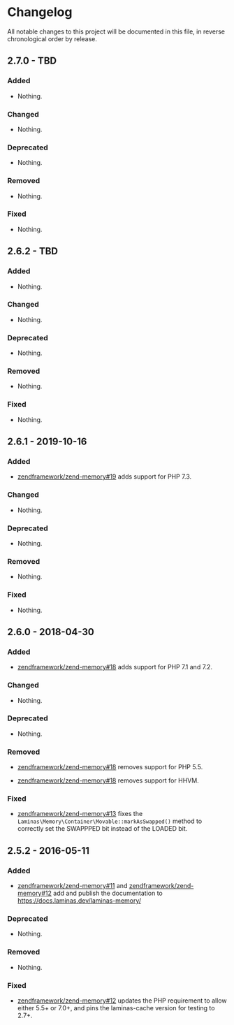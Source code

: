 # Changelog

All notable changes to this project will be documented in this file, in reverse chronological order by release.

## 2.7.0 - TBD

### Added

- Nothing.

### Changed

- Nothing.

### Deprecated

- Nothing.

### Removed

- Nothing.

### Fixed

- Nothing.

## 2.6.2 - TBD

### Added

- Nothing.

### Changed

- Nothing.

### Deprecated

- Nothing.

### Removed

- Nothing.

### Fixed

- Nothing.

## 2.6.1 - 2019-10-16

### Added

- [zendframework/zend-memory#19](https://github.com/zendframework/zend-memory/pull/19) adds support for PHP 7.3.

### Changed

- Nothing.

### Deprecated

- Nothing.

### Removed

- Nothing.

### Fixed

- Nothing.

## 2.6.0 - 2018-04-30

### Added

- [zendframework/zend-memory#18](https://github.com/zendframework/zend-memory/pull/18) adds support for PHP 7.1 and 7.2.

### Changed

- Nothing.

### Deprecated

- Nothing.

### Removed

- [zendframework/zend-memory#18](https://github.com/zendframework/zend-memory/pull/18) removes support for PHP 5.5.

- [zendframework/zend-memory#18](https://github.com/zendframework/zend-memory/pull/18) removes support for HHVM.

### Fixed

- [zendframework/zend-memory#13](https://github.com/zendframework/zend-memory/pull/13) fixes the `Laminas\Memory\Container\Movable::markAsSwapped()` method to correctly set
  the SWAPPPED bit instead of the LOADED bit.

## 2.5.2 - 2016-05-11

### Added

- [zendframework/zend-memory#11](https://github.com/zendframework/zend-memory/pull/11) and
  [zendframework/zend-memory#12](https://github.com/zendframework/zend-memory/pull/12) add and publish
  the documentation to https://docs.laminas.dev/laminas-memory/

### Deprecated

- Nothing.

### Removed

- Nothing.

### Fixed

- [zendframework/zend-memory#12](https://github.com/zendframework/zend-memory/pull/12) updates the
  PHP requirement to allow either 5.5+ or 7.0+, and pins the laminas-cache version
  for testing to 2.7+.
